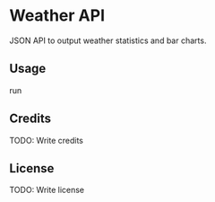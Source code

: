 # Weather API

JSON API to output weather statistics and bar charts.

## Usage
run


## Credits

TODO: Write credits

## License

TODO: Write license